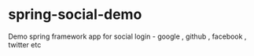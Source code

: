 spring-social-demo
==================

Demo spring framework app for social login - google , github , facebook , twitter etc 
